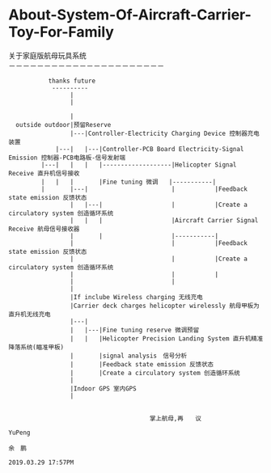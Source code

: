# About-System-Of-Aircraft-Carrier-Toy-For-Family
关于家庭版航母玩具系统</br>
－－－－－－－－－－－－－－－－－－－－－－</br>

               thanks future
                ----------
                     |
                     |
                     
                     |
      outside outdoor|预留Reserve
                     |---|Controller-Electricity Charging Device 控制器充电装置 
                 |---|   |---|Controller-PCB Board Electricity-Signal Emission 控制器-PCB电路板-信号发射端
             |---|   |   |   |-------------------|Helicopter Signal Receive 直升机信号接收
             |   |   |       |Fine tuning 微调   |-----------|
             |       |---|                       |           |Feedback state emission 反馈状态
                     |   |---|                   |           |Create a circulatory system 创造循环系统
                     |   |   |                   |Aircraft Carrier Signal Receive 航母信号接收器 
                     |       |                   |-----------|
                     |                           |           |Feedback state emission 反馈状态 
                     |                           |           |Create a circulatory system 创造循环系统
                     |                           |           |
                     |                           |
                     |
                     |If inclube Wireless charging 无线充电
                     |Carrier deck charges helicopter wirelessly 航母甲板为直升机无线充电
                     |---|     
                     |   |---|Fine tuning reserve 微调预留
                     |   |   |Helicopter Precision Landing System 直升机精准降落系统(瞄准甲板)
                     |       |signal analysis　信号分析
                     |       |Feedback state emission 反馈状态 
                     |       |Create a circulatory system 创造循环系统
                     |
                     |Indoor GPS 室内GPS 
                     |   
        
                          
                                           掌上航母,再　　议       
                                                                                             YuPeng
                                                                                             余　鹏
                                                                                      2019.03.29 17:57PM
